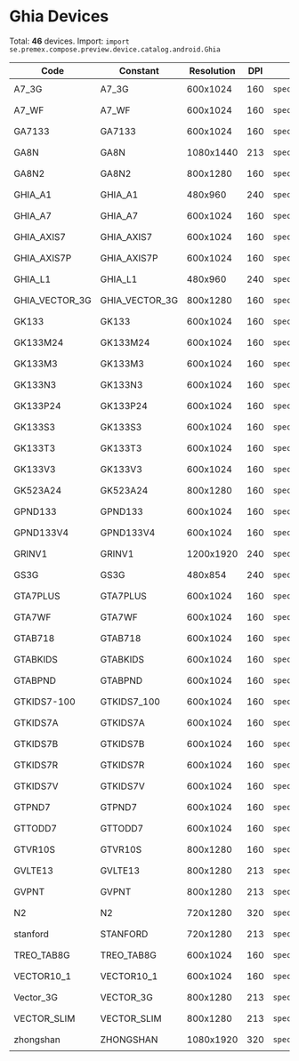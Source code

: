 # Ghia Devices

Total: **46** devices. Import: `import se.premex.compose.preview.device.catalog.android.Ghia`

| Code | Constant | Resolution | DPI | Compose Spec | Preview Usage |
|------|----------|------------|-----|-------------|---------------|
| A7_3G | A7_3G | 600x1024 | 160 | `spec:width=600px,height=1024px,dpi=160` | `@Preview(device = Ghia.A7_3G)` |
| A7_WF | A7_WF | 600x1024 | 160 | `spec:width=600px,height=1024px,dpi=160` | `@Preview(device = Ghia.A7_WF)` |
| GA7133 | GA7133 | 600x1024 | 160 | `spec:width=600px,height=1024px,dpi=160` | `@Preview(device = Ghia.GA7133)` |
| GA8N | GA8N | 1080x1440 | 213 | `spec:width=1080px,height=1440px,dpi=213` | `@Preview(device = Ghia.GA8N)` |
| GA8N2 | GA8N2 | 800x1280 | 160 | `spec:width=800px,height=1280px,dpi=160` | `@Preview(device = Ghia.GA8N2)` |
| GHIA_A1 | GHIA_A1 | 480x960 | 240 | `spec:width=480px,height=960px,dpi=240` | `@Preview(device = Ghia.GHIA_A1)` |
| GHIA_A7 | GHIA_A7 | 600x1024 | 160 | `spec:width=600px,height=1024px,dpi=160` | `@Preview(device = Ghia.GHIA_A7)` |
| GHIA_AXIS7 | GHIA_AXIS7 | 600x1024 | 160 | `spec:width=600px,height=1024px,dpi=160` | `@Preview(device = Ghia.GHIA_AXIS7)` |
| GHIA_AXIS7P | GHIA_AXIS7P | 600x1024 | 160 | `spec:width=600px,height=1024px,dpi=160` | `@Preview(device = Ghia.GHIA_AXIS7P)` |
| GHIA_L1 | GHIA_L1 | 480x960 | 240 | `spec:width=480px,height=960px,dpi=240` | `@Preview(device = Ghia.GHIA_L1)` |
| GHIA_VECTOR_3G | GHIA_VECTOR_3G | 800x1280 | 160 | `spec:width=800px,height=1280px,dpi=160` | `@Preview(device = Ghia.GHIA_VECTOR_3G)` |
| GK133 | GK133 | 600x1024 | 160 | `spec:width=600px,height=1024px,dpi=160` | `@Preview(device = Ghia.GK133)` |
| GK133M24 | GK133M24 | 600x1024 | 160 | `spec:width=600px,height=1024px,dpi=160` | `@Preview(device = Ghia.GK133M24)` |
| GK133M3 | GK133M3 | 600x1024 | 160 | `spec:width=600px,height=1024px,dpi=160` | `@Preview(device = Ghia.GK133M3)` |
| GK133N3 | GK133N3 | 600x1024 | 160 | `spec:width=600px,height=1024px,dpi=160` | `@Preview(device = Ghia.GK133N3)` |
| GK133P24 | GK133P24 | 600x1024 | 160 | `spec:width=600px,height=1024px,dpi=160` | `@Preview(device = Ghia.GK133P24)` |
| GK133S3 | GK133S3 | 600x1024 | 160 | `spec:width=600px,height=1024px,dpi=160` | `@Preview(device = Ghia.GK133S3)` |
| GK133T3 | GK133T3 | 600x1024 | 160 | `spec:width=600px,height=1024px,dpi=160` | `@Preview(device = Ghia.GK133T3)` |
| GK133V3 | GK133V3 | 600x1024 | 160 | `spec:width=600px,height=1024px,dpi=160` | `@Preview(device = Ghia.GK133V3)` |
| GK523A24 | GK523A24 | 800x1280 | 160 | `spec:width=800px,height=1280px,dpi=160` | `@Preview(device = Ghia.GK523A24)` |
| GPND133 | GPND133 | 600x1024 | 160 | `spec:width=600px,height=1024px,dpi=160` | `@Preview(device = Ghia.GPND133)` |
| GPND133V4 | GPND133V4 | 600x1024 | 160 | `spec:width=600px,height=1024px,dpi=160` | `@Preview(device = Ghia.GPND133V4)` |
| GRINV1 | GRINV1 | 1200x1920 | 240 | `spec:width=1200px,height=1920px,dpi=240` | `@Preview(device = Ghia.GRINV1)` |
| GS3G | GS3G | 480x854 | 240 | `spec:width=480px,height=854px,dpi=240` | `@Preview(device = Ghia.GS3G)` |
| GTA7PLUS | GTA7PLUS | 600x1024 | 160 | `spec:width=600px,height=1024px,dpi=160` | `@Preview(device = Ghia.GTA7PLUS)` |
| GTA7WF | GTA7WF | 600x1024 | 160 | `spec:width=600px,height=1024px,dpi=160` | `@Preview(device = Ghia.GTA7WF)` |
| GTAB718 | GTAB718 | 600x1024 | 160 | `spec:width=600px,height=1024px,dpi=160` | `@Preview(device = Ghia.GTAB718)` |
| GTABKIDS | GTABKIDS | 600x1024 | 160 | `spec:width=600px,height=1024px,dpi=160` | `@Preview(device = Ghia.GTABKIDS)` |
| GTABPND | GTABPND | 600x1024 | 160 | `spec:width=600px,height=1024px,dpi=160` | `@Preview(device = Ghia.GTABPND)` |
| GTKIDS7-100 | GTKIDS7_100 | 600x1024 | 160 | `spec:width=600px,height=1024px,dpi=160` | `@Preview(device = Ghia.GTKIDS7_100)` |
| GTKIDS7A | GTKIDS7A | 600x1024 | 160 | `spec:width=600px,height=1024px,dpi=160` | `@Preview(device = Ghia.GTKIDS7A)` |
| GTKIDS7B | GTKIDS7B | 600x1024 | 160 | `spec:width=600px,height=1024px,dpi=160` | `@Preview(device = Ghia.GTKIDS7B)` |
| GTKIDS7R | GTKIDS7R | 600x1024 | 160 | `spec:width=600px,height=1024px,dpi=160` | `@Preview(device = Ghia.GTKIDS7R)` |
| GTKIDS7V | GTKIDS7V | 600x1024 | 160 | `spec:width=600px,height=1024px,dpi=160` | `@Preview(device = Ghia.GTKIDS7V)` |
| GTPND7 | GTPND7 | 600x1024 | 160 | `spec:width=600px,height=1024px,dpi=160` | `@Preview(device = Ghia.GTPND7)` |
| GTTODD7 | GTTODD7 | 600x1024 | 160 | `spec:width=600px,height=1024px,dpi=160` | `@Preview(device = Ghia.GTTODD7)` |
| GTVR10S | GTVR10S | 800x1280 | 160 | `spec:width=800px,height=1280px,dpi=160` | `@Preview(device = Ghia.GTVR10S)` |
| GVLTE13 | GVLTE13 | 800x1280 | 213 | `spec:width=800px,height=1280px,dpi=213` | `@Preview(device = Ghia.GVLTE13)` |
| GVPNT | GVPNT | 800x1280 | 213 | `spec:width=800px,height=1280px,dpi=213` | `@Preview(device = Ghia.GVPNT)` |
| N2 | N2 | 720x1280 | 320 | `spec:width=720px,height=1280px,dpi=320` | `@Preview(device = Ghia.N2)` |
| stanford | STANFORD | 720x1280 | 213 | `spec:width=720px,height=1280px,dpi=213` | `@Preview(device = Ghia.STANFORD)` |
| TREO_TAB8G | TREO_TAB8G | 600x1024 | 160 | `spec:width=600px,height=1024px,dpi=160` | `@Preview(device = Ghia.TREO_TAB8G)` |
| VECTOR10_1 | VECTOR10_1 | 600x1024 | 160 | `spec:width=600px,height=1024px,dpi=160` | `@Preview(device = Ghia.VECTOR10_1)` |
| Vector_3G | VECTOR_3G | 800x1280 | 213 | `spec:width=800px,height=1280px,dpi=213` | `@Preview(device = Ghia.VECTOR_3G)` |
| VECTOR_SLIM | VECTOR_SLIM | 800x1280 | 213 | `spec:width=800px,height=1280px,dpi=213` | `@Preview(device = Ghia.VECTOR_SLIM)` |
| zhongshan | ZHONGSHAN | 1080x1920 | 320 | `spec:width=1080px,height=1920px,dpi=320` | `@Preview(device = Ghia.ZHONGSHAN)` |

<!-- Generated automatically. Do not edit manually. -->
